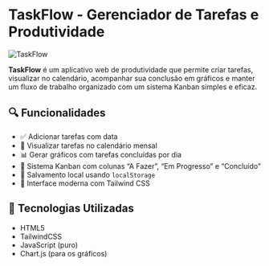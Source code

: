# TaskFlow - Gerenciador de Tarefas e Produtividade

![TaskFlow](https://img.shields.io/badge/feito%20com-HTML%20%7C%20Tailwind%20%7C%20JS-blue)

**TaskFlow** é um aplicativo web de produtividade que permite criar tarefas, visualizar no calendário, acompanhar sua conclusão em gráficos e manter um fluxo de trabalho organizado com um sistema Kanban simples e eficaz.

## 🔍 Funcionalidades

- ✅ Adicionar tarefas com data
- 📅 Visualizar tarefas no calendário mensal
- 📊 Gerar gráficos com tarefas concluídas por dia
- 📂 Sistema Kanban com colunas “A Fazer”, “Em Progresso” e “Concluído”
- 💾 Salvamento local usando `localStorage`
- 🎯 Interface moderna com Tailwind CSS

## 🚀 Tecnologias Utilizadas

- HTML5
- TailwindCSS
- JavaScript (puro)
- Chart.js (para os gráficos)
